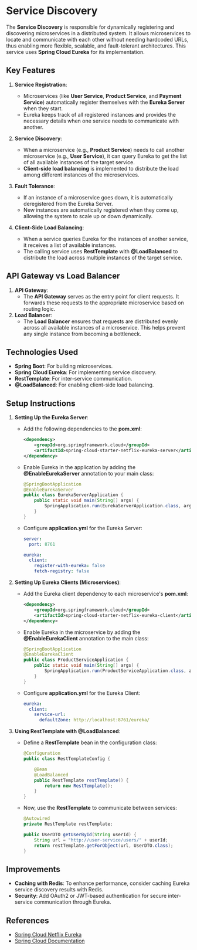 # Service Discovery

The **Service Discovery** is responsible for dynamically registering and discovering microservices in a distributed system. It allows microservices to locate and communicate with each other without needing hardcoded URLs, thus enabling more flexible, scalable, and fault-tolerant architectures. This service uses **Spring Cloud Eureka** for its implementation.

## Key Features

1. **Service Registration**:

   - Microservices (like **User Service**, **Product Service**, and **Payment Service**) automatically register themselves with the **Eureka Server** when they start.
   - Eureka keeps track of all registered instances and provides the necessary details when one service needs to communicate with another.

2. **Service Discovery**:

   - When a microservice (e.g., **Product Service**) needs to call another microservice (e.g., **User Service**), it can query Eureka to get the list of all available instances of the target service.
   - **Client-side load balancing** is implemented to distribute the load among different instances of the microservices.

3. **Fault Tolerance**:

   - If an instance of a microservice goes down, it is automatically deregistered from the Eureka Server.
   - New instances are automatically registered when they come up, allowing the system to scale up or down dynamically.

4. **Client-Side Load Balancing**:
   - When a service queries Eureka for the instances of another service, it receives a list of available instances.
   - The calling service uses **RestTemplate** with **@LoadBalanced** to distribute the load across multiple instances of the target service.

## API Gateway vs Load Balancer

1. **API Gateway**:
   - The **API Gateway** serves as the entry point for client requests. It forwards these requests to the appropriate microservice based on routing logic.
2. **Load Balancer**:
   - The **Load Balancer** ensures that requests are distributed evenly across all available instances of a microservice. This helps prevent any single instance from becoming a bottleneck.

## Technologies Used

- **Spring Boot**: For building microservices.
- **Spring Cloud Eureka**: For implementing service discovery.
- **RestTemplate**: For inter-service communication.
- **@LoadBalanced**: For enabling client-side load balancing.

## Setup Instructions

1. **Setting Up the Eureka Server**:

   - Add the following dependencies to the **pom.xml**:

     ```xml
     <dependency>
         <groupId>org.springframework.cloud</groupId>
         <artifactId>spring-cloud-starter-netflix-eureka-server</artifactId>
     </dependency>
     ```

   - Enable Eureka in the application by adding the **@EnableEurekaServer** annotation to your main class:

     ```java
     @SpringBootApplication
     @EnableEurekaServer
     public class EurekaServerApplication {
         public static void main(String[] args) {
             SpringApplication.run(EurekaServerApplication.class, args);
         }
     }
     ```

   - Configure **application.yml** for the Eureka Server:

     ```yaml
     server:
       port: 8761

     eureka:
       client:
         register-with-eureka: false
         fetch-registry: false
     ```

2. **Setting Up Eureka Clients (Microservices)**:

   - Add the Eureka client dependency to each microservice's **pom.xml**:

     ```xml
     <dependency>
         <groupId>org.springframework.cloud</groupId>
         <artifactId>spring-cloud-starter-netflix-eureka-client</artifactId>
     </dependency>
     ```

   - Enable Eureka in the microservice by adding the **@EnableEurekaClient** annotation to the main class:

     ```java
     @SpringBootApplication
     @EnableEurekaClient
     public class ProductServiceApplication {
         public static void main(String[] args) {
             SpringApplication.run(ProductServiceApplication.class, args);
         }
     }
     ```

   - Configure **application.yml** for the Eureka Client:
     ```yaml
     eureka:
       client:
         service-url:
           defaultZone: http://localhost:8761/eureka/
     ```

3. **Using RestTemplate with @LoadBalanced**:

   - Define a **RestTemplate** bean in the configuration class:

     ```java
     @Configuration
     public class RestTemplateConfig {

         @Bean
         @LoadBalanced
         public RestTemplate restTemplate() {
             return new RestTemplate();
         }
     }
     ```

   - Now, use the **RestTemplate** to communicate between services:

     ```java
     @Autowired
     private RestTemplate restTemplate;

     public UserDTO getUserById(String userId) {
         String url = "http://user-service/users/" + userId;
         return restTemplate.getForObject(url, UserDTO.class);
     }
     ```

## Improvements

- **Caching with Redis**: To enhance performance, consider caching Eureka service discovery results with Redis.
- **Security**: Add OAuth2 or JWT-based authentication for secure inter-service communication through Eureka.

## References

- [Spring Cloud Netflix Eureka](https://spring.io/guides/gs/service-registration-and-discovery/)
- [Spring Cloud Documentation](https://cloud.spring.io/spring-cloud-netflix/multi/multi_spring-cloud-eureka-server.html)
